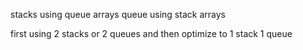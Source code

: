 stacks using queue arrays
queue using stack arrays

first using 2 stacks or 2 queues and then optimize to 1 stack 1 queue
